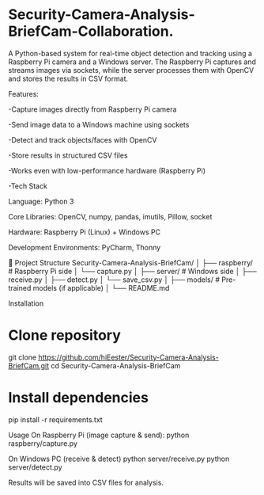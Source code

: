 # Security-Camera-Analysis-BriefCam-Collaboration.
A Python-based system for real-time object detection and tracking using a Raspberry Pi camera and a Windows server.
The Raspberry Pi captures and streams images via sockets, while the server processes them with OpenCV and stores the results in CSV format.

Features:

-Capture images directly from Raspberry Pi camera

-Send image data to a Windows machine using sockets

-Detect and track objects/faces with OpenCV

-Store results in structured CSV files

-Works even with low-performance hardware (Raspberry Pi)

-Tech Stack


Language: Python 3

Core Libraries: OpenCV, numpy, pandas, imutils, Pillow, socket

Hardware: Raspberry Pi (Linux) + Windows PC

Development Environments: PyCharm, Thonny


📂 Project Structure
Security-Camera-Analysis-BriefCam/
│
├── raspberry/        # Raspberry Pi side
│   └── capture.py
│
├── server/           # Windows side
│   ├── receive.py
│   ├── detect.py
│   └── save_csv.py
│
├── models/           # Pre-trained models (if applicable)
│
└── README.md

Installation
# Clone repository
git clone https://github.com/hiEester/Security-Camera-Analysis-BriefCam.git
cd Security-Camera-Analysis-BriefCam

# Install dependencies
pip install -r requirements.txt

Usage
On Raspberry Pi (image capture & send):
python raspberry/capture.py

On Windows PC (receive & detect)
python server/receive.py
python server/detect.py

Results will be saved into CSV files for analysis.
